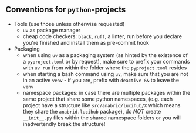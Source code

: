 ## Conventions for `python`-projects

- Tools (use those unless otherwise requested)
    - `uv` as package manager
    - cheap code checkers: `black`, `ruff`, a linter, run before you declare you're finished and install them as pre-commit hook
- Packaging
    - when using `uv` as a packaging system (as hinted by the existence of a `pyproject.toml` or by request), make sure to prefix your commands with `uv run` from within the folder where the `pyproject.toml` resides
    - when starting a bash command using `uv`, make sure that you are not in an active `venv` - if you are, prefix with `deactive &&` to leave the `venv`
    - namespace packages: in case there are multiple packages within the same project that share some python namespaces, (e.g. each project have a structure like `src/anabrid/lucihub/X` which means they share the `anabrid.lucihub` package), do _NOT_ create `__init__.py` files within the shared namespace folders or you will inadvertendly break the structure!

